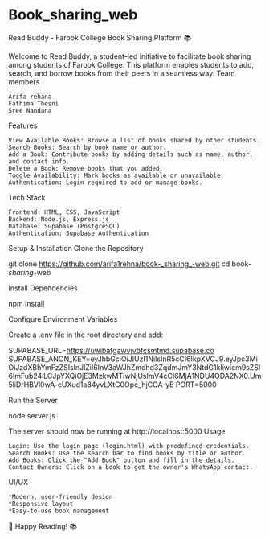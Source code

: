 # Book_sharing_web
Read Buddy - Farook College Book Sharing Platform 📚

Welcome to Read Buddy, a student-led initiative to facilitate book sharing among students of Farook College. This platform enables students to add, search, and borrow books from their peers in a seamless way.
Team members

    Arifa rehana
    Fathima Thesni
    Sree Nandana

Features

    View Available Books: Browse a list of books shared by other students.
    Search Books: Search by book name or author.
    Add a Book: Contribute books by adding details such as name, author, and contact info.
    Delete a Book: Remove books that you added.
    Toggle Availability: Mark books as available or unavailable.
    Authentication: Login required to add or manage books.

Tech Stack

    Frontend: HTML, CSS, JavaScript
    Backend: Node.js, Express.js
    Database: Supabase (PostgreSQL)
    Authentication: Supabase Authentication

Setup & Installation
Clone the Repository

git clone https://github.com/arifa1rehna/book-_sharing_-web.git
cd book-_sharing_-web

Install Dependencies

npm install

Configure Environment Variables

Create a .env file in the root directory and add:

SUPABASE_URL=https://uwibafgawvjvbfcsmtmd.supabase.co
SUPABASE_ANON_KEY=eyJhbGciOiJIUzI1NiIsInR5cCI6IkpXVCJ9.eyJpc3MiOiJzdXBhYmFzZSIsInJlZiI6InV3aWJhZmdhd3ZqdmJmY3NtdG1kIiwicm9sZSI6ImFub24iLCJpYXQiOjE3MzkwMTIwNjUsImV4cCI6MjA1NDU4ODA2NX0.Um5liDrHBVl0wA-cUXud1a84yvLXtC0Opc_hjCOA-yE 
PORT=5000

Run the Server

node server.js

The server should now be running at http://localhost:5000
Usage

    Login: Use the login page (login.html) with predefined credentials.
    Search Books: Use the search bar to find books by title or author.
    Add Books: Click the "Add Book" button and fill in the details.
    Contact Owners: Click on a book to get the owner's WhatsApp contact.

UI/UX

    *Modern, user-friendly design
    *Responsive layout
    *Easy-to-use book management

🎉 Happy Reading! 📚
